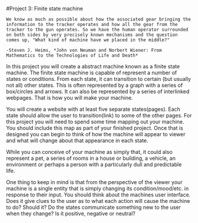 #Project 3: Finite state machine

    We know as much as possible about how the associated gear bringing the information to the tracker operates and how all the gear from the tracker to the gun operates. So we have the human operator surrounded on both sides by very precisely known mechanisms and the question comes up, "What kind of machine have we placed in the middle?"
    
    -Steven J. Heims, *John von Neuman and Norbert Wiener: From Mathematics to the Technologies of Life and Death*

In this project you will create a abstract machine known as a finite state machine. The finite state machine is capable of represent a number of states or conditions. From each state, it can transition to certain (but usually not all) other states. This is often represented by a graph with a series of box/circles and arrows. It can also be represented by a series of interlinked webpages. That is how you will make your machine. 

You will create a website with at least five separate states(pages). Each state should allow the user to transition(link) to some of the other pages. For this project you will need to spend some time mapping out your machine. You should include this map as part of your finished project. Once that is designed you can begin to think of how the machine will appear to viewer and what will change about that appearance in each state.

While you can conceive of your machine as simply that, it could also represent a pet, a series of rooms in a house or building, a vehicle, an environment or perhaps a person with a particularly dull and predictable life.

One thing to keep in mind is that from the perspective of the viewer your machine is a single entity that is simply changing its condition/mood/etc. in response to their input. You should think about the machines user interface. Does it give clues to the user as to what each action will cause the machine to do? Should it? Do the states communicate something new to the user when they change? Is it positive, negative or neutral?
